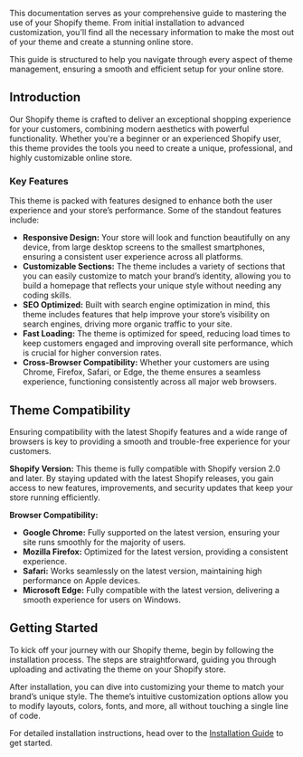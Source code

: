 This documentation serves as your comprehensive guide to mastering the use of your Shopify theme. From initial installation to advanced customization, you'll find all the necessary information to make the most out of your theme and create a stunning online store.

This guide is structured to help you navigate through every aspect of theme management, ensuring a smooth and efficient setup for your online store.

## Introduction

Our Shopify theme is crafted to deliver an exceptional shopping experience for your customers, combining modern aesthetics with powerful functionality. Whether you're a beginner or an experienced Shopify user, this theme provides the tools you need to create a unique, professional, and highly customizable online store.

### Key Features <!-- {docsify-ignore} -->

This theme is packed with features designed to enhance both the user experience and your store’s performance. Some of the standout features include:

- **Responsive Design:** Your store will look and function beautifully on any device, from large desktop screens to the smallest smartphones, ensuring a consistent user experience across all platforms.
- **Customizable Sections:** The theme includes a variety of sections that you can easily customize to match your brand’s identity, allowing you to build a homepage that reflects your unique style without needing any coding skills.
- **SEO Optimized:** Built with search engine optimization in mind, this theme includes features that help improve your store’s visibility on search engines, driving more organic traffic to your site.
- **Fast Loading:** The theme is optimized for speed, reducing load times to keep customers engaged and improving overall site performance, which is crucial for higher conversion rates.
- **Cross-Browser Compatibility:** Whether your customers are using Chrome, Firefox, Safari, or Edge, the theme ensures a seamless experience, functioning consistently across all major web browsers.

## Theme Compatibility

Ensuring compatibility with the latest Shopify features and a wide range of browsers is key to providing a smooth and trouble-free experience for your customers.

**Shopify Version:** This theme is fully compatible with Shopify version 2.0 and later. By staying updated with the latest Shopify releases, you gain access to new features, improvements, and security updates that keep your store running efficiently.

**Browser Compatibility:**

- **Google Chrome:** Fully supported on the latest version, ensuring your site runs smoothly for the majority of users.
- **Mozilla Firefox:** Optimized for the latest version, providing a consistent experience.
- **Safari:** Works seamlessly on the latest version, maintaining high performance on Apple devices.
- **Microsoft Edge:** Fully compatible with the latest version, delivering a smooth experience for users on Windows.

## Getting Started

To kick off your journey with our Shopify theme, begin by following the installation process. The steps are straightforward, guiding you through uploading and activating the theme on your Shopify store.

After installation, you can dive into customizing your theme to match your brand’s unique style. The theme’s intuitive customization options allow you to modify layouts, colors, fonts, and more, all without touching a single line of code.

For detailed installation instructions, head over to the [Installation Guide](installation.md) to get started.
